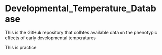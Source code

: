 # Developmental_Temperature_Database
This is the GitHub repository that collates available data on the phenotypic effects of early developmental temperatures

This is practice
